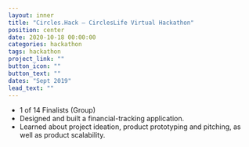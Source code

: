 ```yaml
---
layout: inner
title: "Circles.Hack – CirclesLife Virtual Hackathon"
position: center
date: 2020-10-18 00:00:00
categories: hackathon
tags: hackathon
project_link: ""
button_icon: ""
button_text: ""
dates: "Sept 2019"
lead_text: ""
---
```


- 1 of 14 Finalists (Group)
- Designed and built a financial-tracking application.
- Learned about project ideation, product prototyping and pitching, as well as product scalability.
